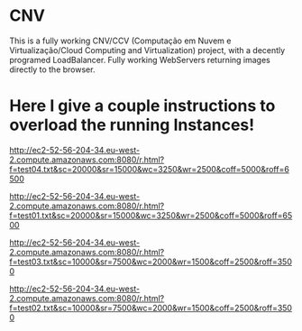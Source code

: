 # CNV
This is a fully working CNV/CCV (Computação em Nuvem e Virtualização/Cloud Computing and Virtualization) project, with a decently programed LoadBalancer.
Fully working WebServers returning images directly to the browser.
#
#
# Here I give a couple instructions to overload the running Instances!

http://ec2-52-56-204-34.eu-west-2.compute.amazonaws.com:8080/r.html?f=test04.txt&sc=20000&sr=15000&wc=3250&wr=2500&coff=5000&roff=6500

http://ec2-52-56-204-34.eu-west-2.compute.amazonaws.com:8080/r.html?f=test01.txt&sc=20000&sr=15000&wc=3250&wr=2500&coff=5000&roff=6500

http://ec2-52-56-204-34.eu-west-2.compute.amazonaws.com:8080/r.html?f=test03.txt&sc=10000&sr=7500&wc=2000&wr=1500&coff=2500&roff=3500

http://ec2-52-56-204-34.eu-west-2.compute.amazonaws.com:8080/r.html?f=test02.txt&sc=10000&sr=7500&wc=2000&wr=1500&coff=2500&roff=3500
